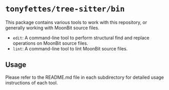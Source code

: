 # `tonyfettes/tree-sitter/bin`

This package contains various tools to work with this repository, or generally
working with MoonBit source files.

- `edit`: A command-line tool to perform structural find and replace operations
  on MoonBit source files.
- `lint`: A command-line tool to lint MoonBit source files.

## Usage

Please refer to the README.md file in each subdirectory for detailed usage
instructions of each tool.
